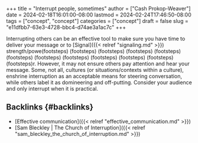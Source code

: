+++
title = "Interrupt people, sometimes"
author = ["Cash Prokop-Weaver"]
date = 2024-02-18T16:01:00-08:00
lastmod = 2024-02-24T17:46:50-08:00
tags = ["concept", "concept"]
categories = ["concept"]
draft = false
slug = "e11dfbb7-63e3-4728-bbc4-d74ae3a1ac7c"
+++

Interrupting others can be an effective tool to make sure you have time to deliver your message or to [Signal]({{< relref "signaling.md" >}}) strength/powe(footsteps) (footsteps) (footsteps) (footsteps) (footsteps) (footsteps) (footsteps) (footsteps) (footsteps) (footsteps) (footsteps) (footsteps)r. However, it may not ensure others pay attention and hear your message. Some, not all, cultures (or situations/contexts within a culture), enshrine interruption as an acceptable means for steering conversation, while others label it as domineering and off-putting. Consider your audience and only interrupt when it is practical.


## Backlinks {#backlinks}

-   [Effective communication]({{< relref "effective_communication.md" >}})
-   [Sam Bleckley | The Church of Interruption]({{< relref "sam_bleckley_the_church_of_interruption.md" >}})
